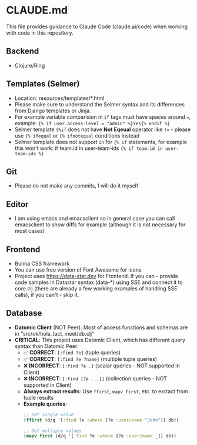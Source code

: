 # CLAUDE.md

This file provides guidance to Claude Code (claude.ai/code) when working with code in this repository.

## Backend
- Clojure/Ring

## Templates (Selmer)
- Location: resources/templates/*.html
- Please make sure to understand the Selmer syntax and its differences from Django templates or Jinja.
- For example variable comparision in `if` tags must have spaces around `=`, example: `{% if user.access-level = "admin" %}Yes{% endif %}`
- Selmer template `{%if` does not have **Not Eqeual** operator like `!=` - please use `{% ifequal` or `{% ifnotequal` conditions instead
- Selmer template does not support `in` for `{% if` statements, for example this won't work: if team.id in user-team-ids `{% if team.id in user-team-ids %}`

## Git
- Please do not make any commits, I will do it myself

## Editor
- I am using emacs and emacsclient so in general case you can call emacsclient to show diffs for example (although
  it is not necessary for most cases)

## Frontend
- Bulma CSS framework
- You can use free version of Font Awesome for icons
- Project uses https://data-star.dev for Frontend. If you can - provide code samples in Datastar syntax (data-*)
  using SSE and connect it to core.clj (there are already a few working examples of handling SSE calls), if you
  can't - skip it.

## Database
- **Datomic Client** (NOT Peer). Most of access functions and schemas are in "src/ok/hola_tact_meet/db.clj"
- **CRITICAL**: This project uses Datomic Client, which has different query syntax than Datomic Peer:
  - ✅ **CORRECT**: `[:find ?e]` (tuple queries)
  - ✅ **CORRECT**: `[:find ?e ?name]` (multiple tuple queries)
  - ❌ **INCORRECT**: `[:find ?e .]` (scalar queries - NOT supported in Client)
  - ❌ **INCORRECT**: `[:find [?e ...]]` (collection queries - NOT supported in Client)
  - **Always extract results**: Use `ffirst`, `mapv first`, etc. to extract from tuple results
  - **Example queries**:
    ```clojure
    ;; Get single value
    (ffirst (d/q '[:find ?e :where [?e :user/name "John"]] db))
    
    ;; Get multiple values
    (mapv first (d/q '[:find ?e :where [?e :user/name _]] db))
    ```
